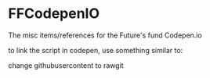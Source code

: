 # FFCodepenIO
The misc items/references for the Future's fund Codepen.io 

to link the script in codepen, use something similar to: <script src="https://rawgit.com/DanWolfstone/FFCodepenIO/master/gm/lyrical_sleep.js"></script>

change githubusercontent to rawgit
